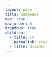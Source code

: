 ```yaml
---
layout: page
title: submenus
nav: true
nav_order: 8
dropdown: true
children:
  - title: cv
    permalink: /cv/
  - title: divider
---
```

